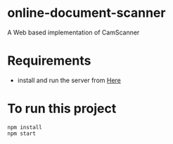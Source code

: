 # online-document-scanner
A Web based implementation of CamScanner

# Requirements
* install and run the server from [Here](https://github.com/shriram98/online-document-scanner-server)

# To run this project
```
npm install
npm start

```
